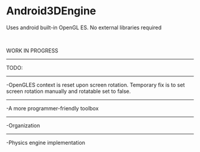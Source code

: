 # Android3DEngine
Uses android built-in OpenGL ES. No external libraries required

<br>

WORK IN PROGRESS
<hr>

TODO:
<hr>
   -OpenGLES context is reset upon screen rotation. Temporary fix is to set screen rotation manually and rotatable set to false.
<hr>
   -A more programmer-friendly toolbox
<hr>
   -Organization
<hr>
   -Physics engine implementation
